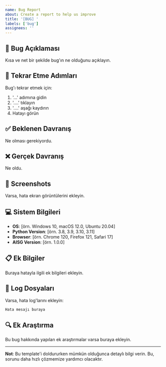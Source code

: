 ```yaml
---
name: Bug Report
about: Create a report to help us improve
title: '[BUG] '
labels: ['bug']
assignees: ''
---
```


## 🐛 Bug Açıklaması

Kısa ve net bir şekilde bug'ın ne olduğunu açıklayın.

## 🔄 Tekrar Etme Adımları

Bug'ı tekrar etmek için:

1. '...' adımına gidin
2. '....' tıklayın
3. '....' aşağı kaydırın
4. Hatayı görün

## ✅ Beklenen Davranış

Ne olması gerekiyordu.

## ❌ Gerçek Davranış

Ne oldu.

## 📸 Screenshots

Varsa, hata ekran görüntülerini ekleyin.

## 💻 Sistem Bilgileri

- **OS**: [örn. Windows 10, macOS 12.0, Ubuntu 20.04]
- **Python Version**: [örn. 3.8, 3.9, 3.10, 3.11]
- **Browser**: [örn. Chrome 120, Firefox 121, Safari 17]
- **AISG Version**: [örn. 1.0.0]

## 📋 Ek Bilgiler

Buraya hatayla ilgili ek bilgileri ekleyin.

## 📝 Log Dosyaları

Varsa, hata log'larını ekleyin:

```
Hata mesajı buraya
```

## 🔍 Ek Araştırma

Bu bug hakkında yapılan ek araştırmalar varsa buraya ekleyin.

---

**Not**: Bu template'i doldururken mümkün olduğunca detaylı bilgi verin. Bu, sorunu daha hızlı çözmemize yardımcı olacaktır.
